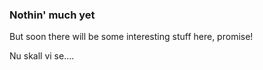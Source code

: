 ### Nothin' much yet
But soon there will be some interesting stuff here, promise!

Nu skall vi se....




